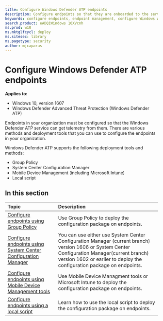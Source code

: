 ```yaml
---
title: Configure Windows Defender ATP endpoints
description: Configure endpoints so that they are onboarded to the service.
keywords: configure endpoints, endpoint management, configure Windows ATP endpoints, configure Windows Defender Advanced Threat Protection endpoints
search.product: eADQiWindows 10XVcnh
ms.prod: w10
ms.mktglfcycl: deploy
ms.sitesec: library
ms.pagetype: security
author: mjcaparas
---
```


# Configure Windows Defender ATP endpoints

**Applies to:**

- Windows 10, version 1607
- Windows Defender Advanced Threat Protection (Windows Defender ATP)

Endpoints in your organization must be configured so that the Windows Defender ATP service can get telemetry from them. There are various methods and deployment tools that you can use to configure the endpoints in your organization. 

Windows Defender ATP supports the following deployment tools and methods:

- Group Policy
- System Center Configuration Manager
- Mobile Device Management (including Microsoft Intune)
- Local script

## In this section
Topic | Description
:---|:---
[Configure endpoints using Group Policy](configure-endpoints-gp-windows-defender-advanced-threat-protection.md) | Use Group Policy to deploy the configuration package on endpoints.
[Configure endpoints using System Center Configuration Manager](configure-endpoints-sccm-windows-defender-advanced-threat-protection.md) | You can use either use System Center Configuration Manager (current branch) version 1606 or System Center Configuration Manager(current branch) version 1602 or earlier to deploy the configuration package on endpoints.
[Configure endpoints using Mobile Device Management tools](configure-endpoints-mdm-windows-defender-advanced-threat-protection.md) | Use Mobile Device Managment tools or Microsoft Intune to deploy the configuration package on endpoints.
[Configure endpoints using a local script](configure-endpoints-script-windows-defender-advanced-threat-protection.md) | Learn how to use the local script to deploy the configuration package on endpoints.
